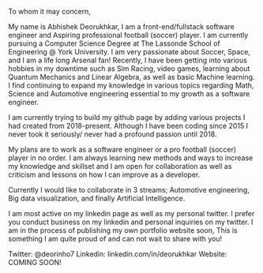 
To whom it may concern,


My name is Abhishek Deorukhkar, I am a front-end/fullstack software engineer and Aspiring professional football (soccer) player.
I am currently pursuing a Computer Science Degree at The Lassonde School of Engineering @ York University.
I am very passionate about Soccer, Space, and I am a life long Arsenal fan!
Recently, I have been getting into various hobbies in my downtime such as Sim Racing, video games, learning about Quantum Mechanics and Linear Algebra, 
as well as basic Machine learning.
I find continuing to expand my knowledge in various topics regarding Math, Science and Automotive engineering essential to my growth as a software engineer.

I am currently trying to build my github page by adding various projects I had created from 2018-present.
Although I have been coding since 2015 I never took it seriously/ never had a profound passion until 2018.

My plans are to work as a software engineer or a pro football (soccer) player in no order.
I am always learning new methods and ways to increase my knowledge and skillset and I am open for collaboration as well as criticism and lessons on how I can improve as a developer.

Currently I would like to collaborate in 3 streams; Automotive engineering, Big data visualization, and finally Artificial Intelligence.

I am most active on my linkedin page as well as my personal twitter. I prefer you conduct business on my linkedin and personal inquiries on my twitter.
I am in the process of publishing my own portfolio website soon, This is something I am quite proud of and can not wait to share with you!

Twitter: @deorinho7
Linkedin: linkedin.com/in/deorukhkar
Website: COMING SOON!
